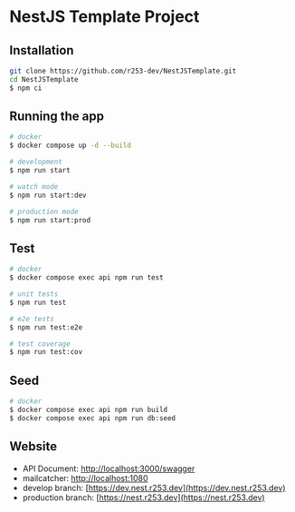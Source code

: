 # NestJS Template Project

## Installation

```bash
git clone https://github.com/r253-dev/NestJSTemplate.git
cd NestJSTemplate
$ npm ci
```

## Running the app

```bash
# docker
$ docker compose up -d --build

# development
$ npm run start

# watch mode
$ npm run start:dev

# production mode
$ npm run start:prod
```

## Test

```bash
# docker
$ docker compose exec api npm run test

# unit tests
$ npm run test

# e2e tests
$ npm run test:e2e

# test coverage
$ npm run test:cov
```

## Seed

```bash
# docker
$ docker compose exec api npm run build
$ docker compose exec api npm run db:seed
```

## Website

- API Document: [http://localhost:3000/swagger](http://localhost:3000/swagger)
- mailcatcher: [http://localhost:1080](http://localhost:1080)
- develop branch: [https://dev.nest.r253.dev](https://dev.nest.r253.dev)
- production branch: [https://nest.r253.dev](https://nest.r253.dev)

